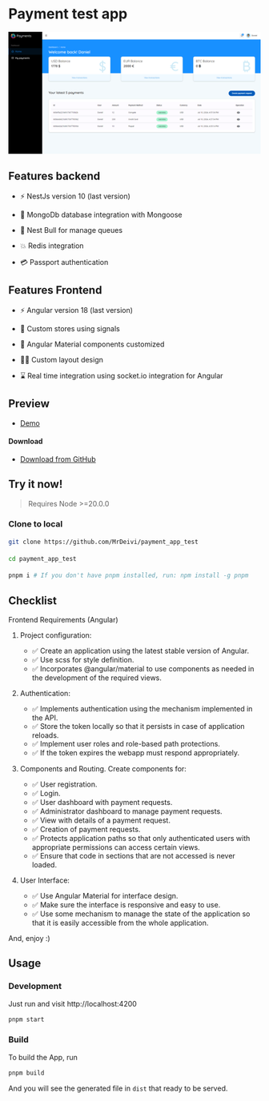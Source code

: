 # Payment test app

![IMG_8566.jpg](./src/assets/images/capture.png)

## Features backend

- ⚡️ NestJs version 10 (last version)

- 💾 MongoDb database integration with Mongoose 

- 🛒 Nest Bull for manage queues

- 💥 Redis integration 

- 💳 Passport authentication

## Features Frontend

- ⚡️ Angular version 18 (last version)

- 💾 Custom stores using signals 

- 🎨 Angular Material components customized

- 💅🏻 Custom layout design

- ⌛ Real time integration using socket.io integration for Angular


## Preview

- [Demo](https://payment-app.vercel.app)

#### Download

- [Download from GitHub](https://github.com/MrDeivi/payment_app_test)

## Try it now!

> Requires Node >=20.0.0

### Clone to local

```bash
git clone https://github.com/MrDeivi/payment_app_test

cd payment_app_test

pnpm i # If you don't have pnpm installed, run: npm install -g pnpm

```

## Checklist


Frontend Requirements (Angular)

1. Project configuration:
   - ✅ Create an application using the latest stable version of Angular.
   - ✅ Use scss for style definition.
   - ✅ Incorporates @angular/material to use components as needed in the development of the required views.

2. Authentication:
   - ✅ Implements authentication using the mechanism implemented in the API.
   - ✅ Store the token locally so that it persists in case of application reloads.
   - ✅ Implement user roles and role-based path protections.
   - ✅ If the token expires the webapp must respond appropriately.

3. Components and Routing. Create components for:
   - ✅ User registration.
   - ✅ Login.
   - ✅ User dashboard with payment requests.
   - ✅ Administrator dashboard to manage payment requests.
   - ✅ View with details of a payment request.
   - ✅ Creation of payment requests.
   - ✅ Protects application paths so that only authenticated users with appropriate permissions can access certain views.
   - ✅ Ensure that code in sections that are not accessed is never loaded.

4. User Interface:
   - ✅ Use Angular Material for interface design.
   - ✅ Make sure the interface is responsive and easy to use.
   - ✅ Use some mechanism to manage the state of the application so that it is easily accessible from the whole application. 
 
And, enjoy :)

## Usage

### Development

Just run and visit http://localhost:4200

```bash
pnpm start
```

### Build

To build the App, run

```bash
pnpm build
```

And you will see the generated file in `dist` that ready to be served.
